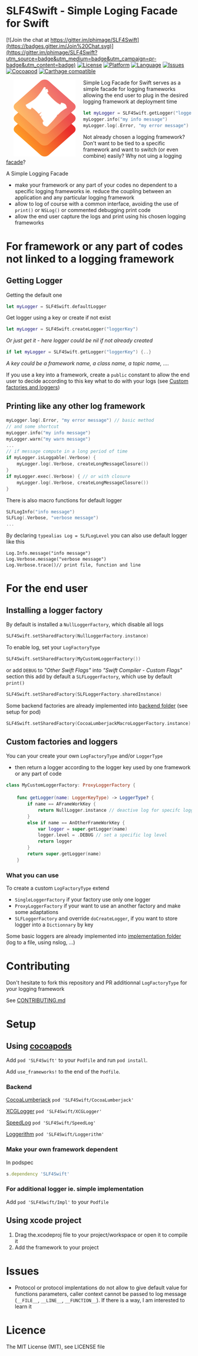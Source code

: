 # SLF4Swift - Simple Loging Facade for Swift

[![Join the chat at https://gitter.im/phimage/SLF4Swift](https://badges.gitter.im/Join%20Chat.svg)](https://gitter.im/phimage/SLF4Swift?utm_source=badge&utm_medium=badge&utm_campaign=pr-badge&utm_content=badge)
[![License](https://img.shields.io/badge/license-MIT-blue.svg?style=flat
            )](http://mit-license.org) [![Platform](http://img.shields.io/badge/platform-ios_osx-lightgrey.svg?style=flat
             )](https://developer.apple.com/resources/) [![Language](http://img.shields.io/badge/language-swift-orange.svg?style=flat
             )](https://developer.apple.com/swift) [![Issues](https://img.shields.io/github/issues/phimage/SLF4Swift.svg?style=flat
           )](https://github.com/phimage/Phiole/issues) [![Cocoapod](http://img.shields.io/cocoapods/v/SLF4Swift.svg?style=flat)](http://cocoadocs.org/docsets/SLF4Swift/) [![Carthage compatible](https://img.shields.io/badge/Carthage-compatible-4BC51D.svg?style=flat)](https://github.com/Carthage/Carthage)

[<img align="left" src="logo.png" hspace="20">](#logo) Simple Log Facade for Swift serves as a simple facade for logging frameworks allowing the end user to plug in the desired logging framework at deployment time

```swift
let myLogger = SLF4Swift.getLogger("loggerName")
myLogger.info("my info message")
myLogger.log(.Error, "my error message")
```

Not already chosen a logging framework? Don't want to be tied to a specific framework and want to switch (or even combine) easily?
Why not uing a logging [facade](https://en.wikipedia.org/wiki/Facade_pattern)?

A Simple Logging Facade
- make your framework or any part of your codes no dependent to a specific logging frameworks ie. reduce the coupling between an application and any particular logging framework
- allow to log of course with a common interface, avoiding the use of `print()` or `NSLog()` or commented debugging print code
- allow the end user capture the logs and print using his chosen logging frameworks

# For framework or any part of codes not linked to a logging framework
## Getting Logger
Getting the default one
```swift
let myLogger = SLF4Swift.defaultLogger
```
Get logger using a key or create if not exist
```swift
let myLogger = SLF4Swift.createLogger("loggerKey")
```
*Or just get it - here logger could be nil if not already created*
```swift
if let myLogger = SLF4Swift.getLogger("loggerKey") {..}
```

*A key could be a framework name, a class name, a topic name, ....*

If you use a key into a framework, create a `public` constant to allow the end user to decide according to this key what to do with your logs (see <a href="#custom_factories_and_loggers">Custom factories and loggers</a>)

## Printing like any other log framework
```swift
myLogger.log(.Error, "my error message") // basic method
// and some shortcut
myLogger.info("my info message")
myLogger.warn("my warn message")
...
// if message compute in a long period of time
if myLogger.isLoggable(.Verbose) {
	myLogger.log(.Verbose, createLongMessageClosure())
}
if myLogger.exec(.Verbose) { // or with closure
	myLogger.log(.Verbose, createLongMessageClosure())
}
```
There is also macro functions for default logger
```swift
SLFLogInfo("info message")
SLFLog(.Verbose, "verbose message")
...
```

By declaring `typealias Log = SLFLogLevel` you can also use default logger like this
```
Log.Info.message("info message")
Log.Verbose.message("verbose message")
Log.Verbose.trace()// print file, function and line

```

# For the end user
## Installing a logger factory
By default is installed a `NullLoggerFactory`, which disable all logs
```swift
SLF4Swift.setSharedFactory(NullLoggerFactory.instance)
```
To enable log, set your `LogFactoryType`
```swift
SLF4Swift.setSharedFactory(MyCustomLoggerFactory())
```

or add `DEBUG` to *"Other Swift Flags"* into *"Swift Compiler - Custom Flags"* section
this add by default a `SLFLoggerFactory`, which use by default `print()`
```swift
SLF4Swift.setSharedFactory(SLFLoggerFactory.sharedInstance)
```

Some backend factories are already implemented into [backend folder](/Backend) (see setup for pod)
```swift
SLF4Swift.setSharedFactory(CocoaLumberjackMacroLoggerFactory.instance)
```

## Custom factories and loggers
You can your create your own `LogFactoryType` and/or `LoggerType`

- then return a logger according to the logger key used by one framework or any part of code

```swift
class MyCustomLoggerFactory: ProxyLoggerFactory {

    func getLogger(name: LoggerKeyType) -> LoggerType? {
    	if name == AFrameWorkKey {
        	return NullLogger.instance // deactive log for specifc logger
        }
        else if name == AnOtherFrameWorkKey {
        	var logger = super.getLogger(name)
            logger.level = .DEBUG // set a specific log level
        	return logger
        }
        return super.getLogger(name)
    }
```

### What you can use

To create a custom `LogFactoryType` extend
- `SingleLoggerFactory` if your factory use only one logger
- `ProxyLoggerFactory` if your want to use an another factory and make some adaptations
- `SLFLoggerFactory` and override `doCreateLogger`, if you want to store logger into a `Dictionnary` by key

Some basic loggers are already implemented into [implementation folder](/SLF4Swift/Implementation) (log to a file, using nslog, ...)


# Contributing #
Don't hesitate to fork this repository and PR additionnal `LogFactoryType` for your logging framework

See [CONTRIBUTING.md](CONTRIBUTING.md)

# Setup #
## Using [cocoapods](http://cocoapods.org/) ##

Add `pod 'SLF4Swift'` to your `Podfile` and run `pod install`.

Add `use_frameworks!` to the end of the `Podfile`.

### Backend
[CocoaLumberjack](https://github.com/CocoaLumberjack/CocoaLumberjack)
`pod 'SLF4Swift/CocoaLumberjack'`

[XCGLogger](https://github.com/DaveWoodCom/XCGLogger)
`pod 'SLF4Swift/XCGLogger'`

[SpeedLog](https://github.com/kostiakoval/SpeedLog)
`pod 'SLF4Swift/SpeedLog'`

[Loggerithm](https://github.com/honghaoz/Loggerithm)
`pod 'SLF4Swift/Loggerithm'`

### Make your own framework dependent
In podspec
```ruby
s.dependency 'SLF4Swift'
```

### For additional logger ie. simple implementation ###
Add `pod 'SLF4Swift/Impl'` to your `Podfile`

## Using xcode project ##

1. Drag the.xcodeproj file to your project/workspace or open it to compile it
2. Add the framework to your project

# Issues
- Protocol or protocol implentations do not allow to give default value for functions parameters, caller context cannot be passed to log message (`__FILE__`, `__LINE__`, `__FUNCTION__`). If there is a way, I am interested to learn it

# Licence #
The MIT License (MIT), see LICENSE file

